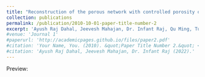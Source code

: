 ```yaml
---
title: "Reconstruction of the porous network with controlled porosity on the micromodel for EOR studies"
collection: publications
permalink: /publication/2010-10-01-paper-title-number-2
excerpt: 'Ayush Raj Dahal, Jeevesh Mahajan, Dr. Infant Raj, Qu Ming, Tuo Liang (2022).'
#venue: 'Journal 1'
#paperurl: 'http://academicpages.github.io/files/paper2.pdf'
#citation: 'Your Name, You. (2010). &quot;Paper Title Number 2.&quot; <i>Journal 1</i>. 1(2).'
#citation: 'Ayush Raj Dahal, Jeevesh Mahajan, Dr. Infant Raj (2022).'
---
```


Preview:

<img src="{{ site.url }}{{ site.baseurl }}/images/lbr-paper.png" alt="" />

<!-- [Download paper here]() -->